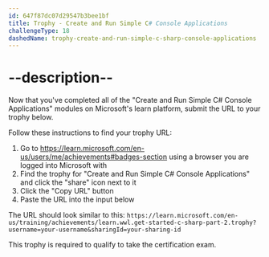 ```yaml
---
id: 647f87dc07d29547b3bee1bf
title: Trophy - Create and Run Simple C# Console Applications
challengeType: 18
dashedName: trophy-create-and-run-simple-c-sharp-console-applications
---
```


# --description--

Now that you've completed all of the "Create and Run Simple C# Console Applications" modules on Microsoft's learn platform, submit the URL to your trophy below.

Follow these instructions to find your trophy URL:

1. Go to <a href="https://learn.microsoft.com/en-us/users/me/achievements#badges-section" target="_blank">https://learn.microsoft.com/en-us/users/me/achievements#badges-section</a> using a browser you are logged into Microsoft with
1. Find the trophy for "Create and Run Simple C# Console Applications" and click the "share" icon next to it
1. Click the "Copy URL" button
1. Paste the URL into the input below

The URL should look similar to this: `https://learn.microsoft.com/en-us/training/achievements/learn.wwl.get-started-c-sharp-part-2.trophy?username=your-username&sharingId=your-sharing-id`

This trophy is required to qualify to take the certification exam.
